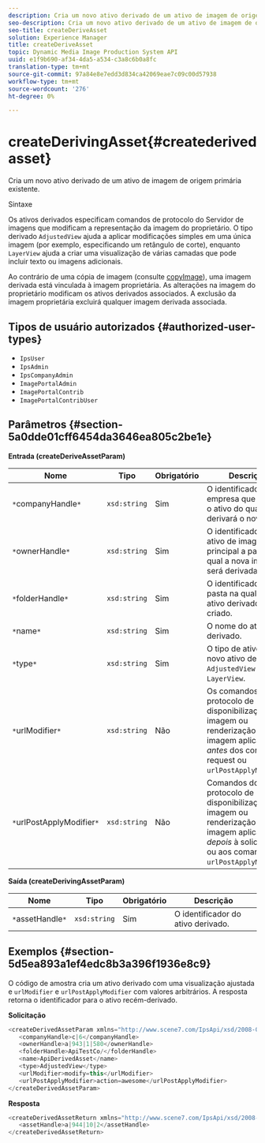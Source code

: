 ```yaml
---
description: Cria um novo ativo derivado de um ativo de imagem de origem primária existente.
seo-description: Cria um novo ativo derivado de um ativo de imagem de origem primária existente.
seo-title: createDeriveAsset
solution: Experience Manager
title: createDeriveAsset
topic: Dynamic Media Image Production System API
uuid: e1f9b690-af34-4da5-a534-c3a8c6b0a8fc
translation-type: tm+mt
source-git-commit: 97a84e8e7edd3d834ca42069eae7c09c00d57938
workflow-type: tm+mt
source-wordcount: '276'
ht-degree: 0%

---
```



# createDerivingAsset{#createderivedasset}

Cria um novo ativo derivado de um ativo de imagem de origem primária existente.

Sintaxe

<!--<a id="section_FE43FF204ED644C2AC901AF45982E942"></a>-->

Os ativos derivados especificam comandos de protocolo do Servidor de imagens que modificam a representação da imagem do proprietário. O tipo derivado `AdjustedView` ajuda a aplicar modificações simples em uma única imagem (por exemplo, especificando um retângulo de corte), enquanto `LayerView` ajuda a criar uma visualização de várias camadas que pode incluir texto ou imagens adicionais.

Ao contrário de uma cópia de imagem (consulte [copyImage](../../../operations/c-operations-intro/c-methods/r-copy-image.md#reference-0785131e690b4ad08be69172023f35d0)), uma imagem derivada está vinculada à imagem proprietária. As alterações na imagem do proprietário modificam os ativos derivados associados. A exclusão da imagem proprietária excluirá qualquer imagem derivada associada.

## Tipos de usuário autorizados {#authorized-user-types}

* `IpsUser`
* `IpsAdmin`
* `IpsCompanyAdmin`
* `ImagePortalAdmin`
* `ImagePortalContrib`
* `ImagePortalContribUser`

## Parâmetros {#section-5a0dde01cff6454da3646ea805c2be1e}

**Entrada (createDeriveAssetParam)**

| Nome | Tipo | Obrigatório | Descrição |
|---|---|---|---|
| `*`companyHandle`*` | `xsd:string` | Sim | O identificador da empresa que contém o ativo do qual você derivará o novo ativo. |
| `*`ownerHandle`*` | `xsd:string` | Sim | O identificador do ativo de imagem principal a partir do qual a nova imagem será derivada. |
| `*`folderHandle`*` | `xsd:string` | Sim | O identificador da pasta na qual o novo ativo derivado será criado. |
| `*`name`*` | `xsd:string` | Sim | O nome do ativo derivado. |
| `*`type`*` | `xsd:string` | Sim | O tipo de ativo do novo ativo derivado: `AdjustedView` ou `LayerView`. |
| `*`urlModifier`*` | `xsd:string` | Não | Os comandos do protocolo de disponibilização de imagem ou renderização de imagem aplicavam *antes* dos comandos request ou `urlPostApplyModifier`. |
| `*`urlPostApplyModifier`*` | `xsd:string` | Não | Comandos do protocolo de disponibilização de imagem ou renderização de imagem aplicados *depois* à solicitação ou aos comandos `urlPostApplyModifier`. |

**Saída (createDerivingAssetParam)**

| Nome | Tipo | Obrigatório | Descrição |
|---|---|---|---|
| `*`assetHandle`*` | `xsd:string` | Sim | O identificador do ativo derivado. |

## Exemplos {#section-5d5ea893a1ef4edc8b3a396f1936e8c9}

O código de amostra cria um ativo derivado com uma visualização ajustada e `urlModifier` e `urlPostApplyModifier` com valores arbitrários. A resposta retorna o identificador para o ativo recém-derivado.

**Solicitação**

```java
<createDerivedAssetParam xmlns="http://www.scene7.com/IpsApi/xsd/2008-01-15">
   <companyHandle>c|6</companyHandle>
   <ownerHandle>a|943|1|580</ownerHandle>
   <folderHandle>ApiTestCo/</folderHandle>
   <name>ApiDerivedAsset</name>
   <type>AdjustedView</type>
   <urlModifier>modify=this</urlModifier>
   <urlPostApplyModifier>action=awesome</urlPostApplyModifier>
</createDerivedAssetParam>
```

**Resposta**

```java
<createDerivedAssetReturn xmlns="http://www.scene7.com/IpsApi/xsd/2008-01-15">
   <assetHandle>a|944|10|2</assetHandle>
</createDerivedAssetReturn>
```

